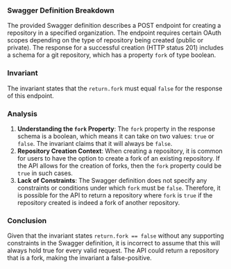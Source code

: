 ### Swagger Definition Breakdown
The provided Swagger definition describes a POST endpoint for creating a repository in a specified organization. The endpoint requires certain OAuth scopes depending on the type of repository being created (public or private). The response for a successful creation (HTTP status 201) includes a schema for a git repository, which has a property `fork` of type boolean.

### Invariant
The invariant states that the `return.fork` must equal `false` for the response of this endpoint. 

### Analysis
1. **Understanding the `fork` Property**: The `fork` property in the response schema is a boolean, which means it can take on two values: `true` or `false`. The invariant claims that it will always be `false`.
2. **Repository Creation Context**: When creating a repository, it is common for users to have the option to create a fork of an existing repository. If the API allows for the creation of forks, then the `fork` property could be `true` in such cases.
3. **Lack of Constraints**: The Swagger definition does not specify any constraints or conditions under which `fork` must be `false`. Therefore, it is possible for the API to return a repository where `fork` is `true` if the repository created is indeed a fork of another repository.

### Conclusion
Given that the invariant states `return.fork == false` without any supporting constraints in the Swagger definition, it is incorrect to assume that this will always hold true for every valid request. The API could return a repository that is a fork, making the invariant a false-positive.
